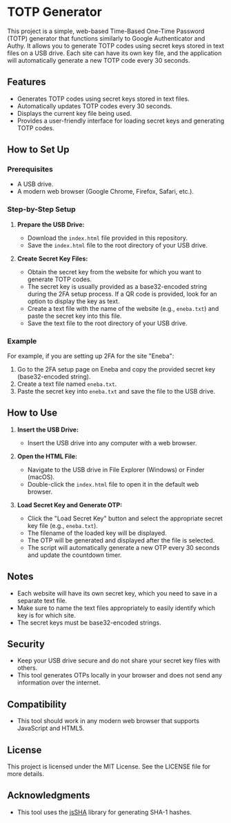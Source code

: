 # TOTP Generator

This project is a simple, web-based Time-Based One-Time Password (TOTP) generator that functions similarly to Google Authenticator and Authy. It allows you to generate TOTP codes using secret keys stored in text files on a USB drive. Each site can have its own key file, and the application will automatically generate a new TOTP code every 30 seconds.

## Features

- Generates TOTP codes using secret keys stored in text files.
- Automatically updates TOTP codes every 30 seconds.
- Displays the current key file being used.
- Provides a user-friendly interface for loading secret keys and generating TOTP codes.

## How to Set Up

### Prerequisites

- A USB drive.
- A modern web browser (Google Chrome, Firefox, Safari, etc.).

### Step-by-Step Setup

1. **Prepare the USB Drive:**
   - Download the `index.html` file provided in this repository.
   - Save the `index.html` file to the root directory of your USB drive.

2. **Create Secret Key Files:**
   - Obtain the secret key from the website for which you want to generate TOTP codes.
   - The secret key is usually provided as a base32-encoded string during the 2FA setup process. If a QR code is provided, look for an option to display the key as text.
   - Create a text file with the name of the website (e.g., `eneba.txt`) and paste the secret key into this file.
   - Save the text file to the root directory of your USB drive.

### Example

For example, if you are setting up 2FA for the site "Eneba":

1. Go to the 2FA setup page on Eneba and copy the provided secret key (base32-encoded string).
2. Create a text file named `eneba.txt`.
3. Paste the secret key into `eneba.txt` and save the file to the USB drive.

## How to Use

1. **Insert the USB Drive:**
   - Insert the USB drive into any computer with a web browser.

2. **Open the HTML File:**
   - Navigate to the USB drive in File Explorer (Windows) or Finder (macOS).
   - Double-click the `index.html` file to open it in the default web browser.

3. **Load Secret Key and Generate OTP:**
   - Click the "Load Secret Key" button and select the appropriate secret key file (e.g., `eneba.txt`).
   - The filename of the loaded key will be displayed.
   - The OTP will be generated and displayed after the file is selected.
   - The script will automatically generate a new OTP every 30 seconds and update the countdown timer.

## Notes

- Each website will have its own secret key, which you need to save in a separate text file.
- Make sure to name the text files appropriately to easily identify which key is for which site.
- The secret keys must be base32-encoded strings.

## Security

- Keep your USB drive secure and do not share your secret key files with others.
- This tool generates OTPs locally in your browser and does not send any information over the internet.

## Compatibility

- This tool should work in any modern web browser that supports JavaScript and HTML5.

## License

This project is licensed under the MIT License. See the LICENSE file for more details.

## Acknowledgments

- This tool uses the [jsSHA](https://github.com/Caligatio/jsSHA) library for generating SHA-1 hashes.
